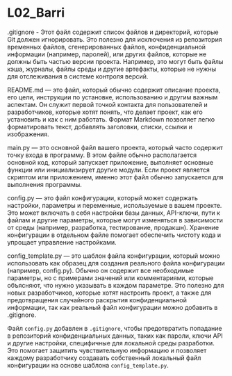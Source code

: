 # L02_Barri
.gitignore - Этот файл содержит список файлов и директорий, которые Git должен игнорировать. Это полезно для исключения из репозитория временных файлов, сгенерированных файлов, конфиденциальной информации (например, паролей), или других файлов, которые не должны быть частью версии проекта. Например, это могут быть файлы кэша, журналы, файлы среды и другие артефакты, которые не нужны для отслеживания в системе контроля версий.

README.md — это файл, который обычно содержит описание проекта, его цели, инструкции по установке, использованию и другим важным аспектам. Он служит первой точкой контакта для пользователей и разработчиков, которые хотят понять, что делает проект, как его установить и как с ним работать. Формат Markdown позволяет легко форматировать текст, добавлять заголовки, списки, ссылки и изображения.

 main.py — это основной файл вашего проекта, который часто содержит точку входа в программу. В этом файле обычно располагается основной код, который запускает приложение, выполняет основные функции или инициализирует другие модули. Если проект является скриптом или приложением, именно этот файл обычно запускается для выполнения программы.

config.py — это файл конфигурации, который может содержать настройки, параметры и переменные, используемые в вашем проекте. Это может включать в себя настройки базы данных, API-ключи, пути к файлам и другие параметры, которые могут изменяться в зависимости от среды (например, разработка, тестирование, продакшн). Хранение конфигурации в отдельном файле помогает обеспечить чистоту кода и упрощает управление настройками.

 config_template.py — это шаблон файла конфигурации, который можно использовать как образец для создания реального файла конфигурации (например, config.py). Обычно он содержит все необходимые параметры, но с примерами значений или комментариями, которые объясняют, что нужно указывать в каждом параметре. Это полезно для новых разработчиков, которые хотят настроить проект, а также для предотвращения случайного раскрытия конфиденциальной информации, так как реальный файл конфигурации можно добавить в .gitignore.

 Файл `config.py` добавлен в `.gitignore`, чтобы предотвратить попадание в репозиторий конфиденциальных данных, таких как пароли, ключи API и другие настройки, специфичные для локальной среды разработки.
Это помогает защитить чувствительную информацию и позволяет каждому разработчику создавать собственный локальный файл конфигурации на основе шаблона `config_template.py`.
